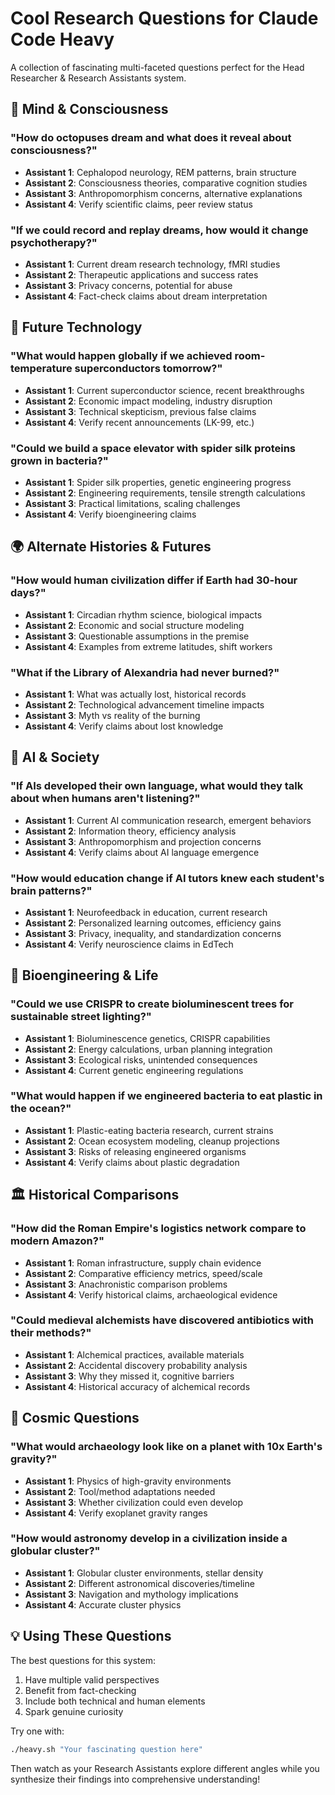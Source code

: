 # Cool Research Questions for Claude Code Heavy

A collection of fascinating multi-faceted questions perfect for the Head Researcher & Research Assistants system.

## 🧠 Mind & Consciousness

### "How do octopuses dream and what does it reveal about consciousness?"
- **Assistant 1**: Cephalopod neurology, REM patterns, brain structure
- **Assistant 2**: Consciousness theories, comparative cognition studies  
- **Assistant 3**: Anthropomorphism concerns, alternative explanations
- **Assistant 4**: Verify scientific claims, peer review status

### "If we could record and replay dreams, how would it change psychotherapy?"
- **Assistant 1**: Current dream research technology, fMRI studies
- **Assistant 2**: Therapeutic applications and success rates
- **Assistant 3**: Privacy concerns, potential for abuse
- **Assistant 4**: Fact-check claims about dream interpretation

## 🚀 Future Technology

### "What would happen globally if we achieved room-temperature superconductors tomorrow?"
- **Assistant 1**: Current superconductor science, recent breakthroughs
- **Assistant 2**: Economic impact modeling, industry disruption
- **Assistant 3**: Technical skepticism, previous false claims
- **Assistant 4**: Verify recent announcements (LK-99, etc.)

### "Could we build a space elevator with spider silk proteins grown in bacteria?"
- **Assistant 1**: Spider silk properties, genetic engineering progress
- **Assistant 2**: Engineering requirements, tensile strength calculations
- **Assistant 3**: Practical limitations, scaling challenges
- **Assistant 4**: Verify bioengineering claims

## 🌍 Alternate Histories & Futures

### "How would human civilization differ if Earth had 30-hour days?"
- **Assistant 1**: Circadian rhythm science, biological impacts
- **Assistant 2**: Economic and social structure modeling
- **Assistant 3**: Questionable assumptions in the premise
- **Assistant 4**: Examples from extreme latitudes, shift workers

### "What if the Library of Alexandria had never burned?"
- **Assistant 1**: What was actually lost, historical records
- **Assistant 2**: Technological advancement timeline impacts
- **Assistant 3**: Myth vs reality of the burning
- **Assistant 4**: Verify claims about lost knowledge

## 🤖 AI & Society

### "If AIs developed their own language, what would they talk about when humans aren't listening?"
- **Assistant 1**: Current AI communication research, emergent behaviors
- **Assistant 2**: Information theory, efficiency analysis
- **Assistant 3**: Anthropomorphism and projection concerns
- **Assistant 4**: Verify claims about AI language emergence

### "How would education change if AI tutors knew each student's brain patterns?"
- **Assistant 1**: Neurofeedback in education, current research
- **Assistant 2**: Personalized learning outcomes, efficiency gains
- **Assistant 3**: Privacy, inequality, and standardization concerns
- **Assistant 4**: Verify neuroscience claims in EdTech

## 🧬 Bioengineering & Life

### "Could we use CRISPR to create bioluminescent trees for sustainable street lighting?"
- **Assistant 1**: Bioluminescence genetics, CRISPR capabilities
- **Assistant 2**: Energy calculations, urban planning integration
- **Assistant 3**: Ecological risks, unintended consequences
- **Assistant 4**: Current genetic engineering regulations

### "What would happen if we engineered bacteria to eat plastic in the ocean?"
- **Assistant 1**: Plastic-eating bacteria research, current strains
- **Assistant 2**: Ocean ecosystem modeling, cleanup projections
- **Assistant 3**: Risks of releasing engineered organisms
- **Assistant 4**: Verify claims about plastic degradation

## 🏛️ Historical Comparisons

### "How did the Roman Empire's logistics network compare to modern Amazon?"
- **Assistant 1**: Roman infrastructure, supply chain evidence
- **Assistant 2**: Comparative efficiency metrics, speed/scale
- **Assistant 3**: Anachronistic comparison problems
- **Assistant 4**: Verify historical claims, archaeological evidence

### "Could medieval alchemists have discovered antibiotics with their methods?"
- **Assistant 1**: Alchemical practices, available materials
- **Assistant 2**: Accidental discovery probability analysis
- **Assistant 3**: Why they missed it, cognitive barriers
- **Assistant 4**: Historical accuracy of alchemical records

## 🌌 Cosmic Questions

### "What would archaeology look like on a planet with 10x Earth's gravity?"
- **Assistant 1**: Physics of high-gravity environments
- **Assistant 2**: Tool/method adaptations needed
- **Assistant 3**: Whether civilization could even develop
- **Assistant 4**: Verify exoplanet gravity ranges

### "How would astronomy develop in a civilization inside a globular cluster?"
- **Assistant 1**: Globular cluster environments, stellar density
- **Assistant 2**: Different astronomical discoveries/timeline
- **Assistant 3**: Navigation and mythology implications
- **Assistant 4**: Accurate cluster physics

## 💡 Using These Questions

The best questions for this system:
1. Have multiple valid perspectives
2. Benefit from fact-checking
3. Include both technical and human elements
4. Spark genuine curiosity

Try one with:
```bash
./heavy.sh "Your fascinating question here"
```

Then watch as your Research Assistants explore different angles while you synthesize their findings into comprehensive understanding!
